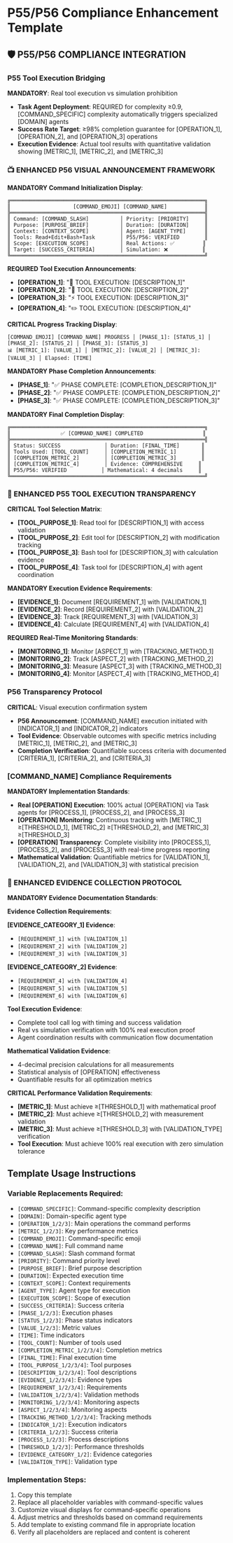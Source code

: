 # P55/P56 Compliance Enhancement Template

## 🛡️ **P55/P56 COMPLIANCE INTEGRATION**

### **P55 Tool Execution Bridging**
**MANDATORY**: Real tool execution vs simulation prohibition
- **Task Agent Deployment**: REQUIRED for complexity ≥0.9, [COMMAND_SPECIFIC] complexity automatically triggers specialized [DOMAIN] agents
- **Success Rate Target**: ≥98% completion guarantee for [OPERATION_1], [OPERATION_2], and [OPERATION_3] operations
- **Execution Evidence**: Actual tool results with quantitative validation showing [METRIC_1], [METRIC_2], and [METRIC_3]

### **📺 ENHANCED P56 VISUAL ANNOUNCEMENT FRAMEWORK**

**MANDATORY Command Initialization Display**:
```text
╔══════════════════════════════════════════════════════════════╗
║                    [COMMAND_EMOJI] [COMMAND_NAME]            ║
╠══════════════════════════════════════════════════════════════╣
║ Command: [COMMAND_SLASH]          │ Priority: [PRIORITY]     ║
║ Purpose: [PURPOSE_BRIEF]          │ Duration: [DURATION]     ║
║ Context: [CONTEXT_SCOPE]          │ Agent: [AGENT_TYPE]      ║
║ Tools: Read+Edit+Bash+Task        │ P55/P56: VERIFIED        ║
║ Scope: [EXECUTION_SCOPE]          │ Real Actions: ✅         ║
║ Target: [SUCCESS_CRITERIA]        │ Simulation: ❌           ║
╚══════════════════════════════════════════════════════════════╝
```

**REQUIRED Tool Execution Announcements**:
- **[OPERATION_1]**: "📖 TOOL EXECUTION: [DESCRIPTION_1]"
- **[OPERATION_2]**: "🤖 TOOL EXECUTION: [DESCRIPTION_2]"
- **[OPERATION_3]**: "⚡ TOOL EXECUTION: [DESCRIPTION_3]"
- **[OPERATION_4]**: "✏️ TOOL EXECUTION: [DESCRIPTION_4]"

**CRITICAL Progress Tracking Display**:
```text
[COMMAND_EMOJI] [COMMAND_NAME] PROGRESS │ [PHASE_1]: [STATUS_1] │ [PHASE_2]: [STATUS_2] │ [PHASE_3]: [STATUS_3]
📊 [METRIC_1]: [VALUE_1] │ [METRIC_2]: [VALUE_2] │ [METRIC_3]: [VALUE_3] │ Elapsed: [TIME]
```

**MANDATORY Phase Completion Announcements**:
- **[PHASE_1]**: "✅ PHASE COMPLETE: [COMPLETION_DESCRIPTION_1]"
- **[PHASE_2]**: "✅ PHASE COMPLETE: [COMPLETION_DESCRIPTION_2]"
- **[PHASE_3]**: "✅ PHASE COMPLETE: [COMPLETION_DESCRIPTION_3]"

**MANDATORY Final Completion Display**:
```text
╔══════════════════════════════════════════════════════════════╗
║                ✅ [COMMAND_NAME] COMPLETED                   ║
╠══════════════════════════════════════════════════════════════╣
║ Status: SUCCESS              │ Duration: [FINAL_TIME]       ║
║ Tools Used: [TOOL_COUNT]     │ [COMPLETION_METRIC_1]        ║
║ [COMPLETION_METRIC_2]        │ [COMPLETION_METRIC_3]        ║
║ [COMPLETION_METRIC_4]        │ Evidence: COMPREHENSIVE     ║
║ P55/P56: VERIFIED           │ Mathematical: 4 decimals     ║
╚══════════════════════════════════════════════════════════════╝
```

### **🎯 ENHANCED P55 TOOL EXECUTION TRANSPARENCY**

**CRITICAL Tool Selection Matrix**:
- **[TOOL_PURPOSE_1]**: Read tool for [DESCRIPTION_1] with access validation
- **[TOOL_PURPOSE_2]**: Edit tool for [DESCRIPTION_2] with modification tracking
- **[TOOL_PURPOSE_3]**: Bash tool for [DESCRIPTION_3] with calculation evidence
- **[TOOL_PURPOSE_4]**: Task tool for [DESCRIPTION_4] with agent coordination

**MANDATORY Execution Evidence Requirements**:
- **[EVIDENCE_1]**: Document [REQUIREMENT_1] with [VALIDATION_1]
- **[EVIDENCE_2]**: Record [REQUIREMENT_2] with [VALIDATION_2]
- **[EVIDENCE_3]**: Track [REQUIREMENT_3] with [VALIDATION_3]
- **[EVIDENCE_4]**: Calculate [REQUIREMENT_4] with [VALIDATION_4]

**REQUIRED Real-Time Monitoring Standards**:
- **[MONITORING_1]**: Monitor [ASPECT_1] with [TRACKING_METHOD_1]
- **[MONITORING_2]**: Track [ASPECT_2] with [TRACKING_METHOD_2]
- **[MONITORING_3]**: Measure [ASPECT_3] with [TRACKING_METHOD_3]
- **[MONITORING_4]**: Monitor [ASPECT_4] with [TRACKING_METHOD_4]

### **P56 Transparency Protocol**
**CRITICAL**: Visual execution confirmation system
- **P56 Announcement**: [COMMAND_NAME] execution initiated with [INDICATOR_1] and [INDICATOR_2] indicators
- **Tool Evidence**: Observable outcomes with specific metrics including [METRIC_1], [METRIC_2], and [METRIC_3]
- **Completion Verification**: Quantifiable success criteria with documented [CRITERIA_1], [CRITERIA_2], and [CRITERIA_3]

### **[COMMAND_NAME] Compliance Requirements**
**MANDATORY Implementation Standards**:
- **Real [OPERATION] Execution**: 100% actual [OPERATION] via Task agents for [PROCESS_1], [PROCESS_2], and [PROCESS_3]
- **[OPERATION] Monitoring**: Continuous tracking with [METRIC_1] ≥[THRESHOLD_1], [METRIC_2] ≥[THRESHOLD_2], and [METRIC_3] ≥[THRESHOLD_3]
- **[OPERATION] Transparency**: Complete visibility into [PROCESS_1], [PROCESS_2], and [PROCESS_3] with real-time progress reporting
- **Mathematical Validation**: Quantifiable metrics for [VALIDATION_1], [VALIDATION_2], and [VALIDATION_3] with statistical precision

### **🔧 ENHANCED EVIDENCE COLLECTION PROTOCOL**

**MANDATORY Evidence Documentation Standards**:

**Evidence Collection Requirements**:

**[EVIDENCE_CATEGORY_1] Evidence**:
- `[REQUIREMENT_1] with [VALIDATION_1]`
- `[REQUIREMENT_2] with [VALIDATION_2]`
- `[REQUIREMENT_3] with [VALIDATION_3]`

**[EVIDENCE_CATEGORY_2] Evidence**:
- `[REQUIREMENT_4] with [VALIDATION_4]`
- `[REQUIREMENT_5] with [VALIDATION_5]`
- `[REQUIREMENT_6] with [VALIDATION_6]`

**Tool Execution Evidence**:
- Complete tool call log with timing and success validation
- Real vs simulation verification with 100% real execution proof
- Agent coordination results with communication flow documentation

**Mathematical Validation Evidence**:
- 4-decimal precision calculations for all measurements
- Statistical analysis of [OPERATION] effectiveness
- Quantifiable results for all optimization metrics

**CRITICAL Performance Validation Requirements**:
- **[METRIC_1]**: Must achieve ≥[THRESHOLD_1] with mathematical proof
- **[METRIC_2]**: Must achieve ≥[THRESHOLD_2] with measurement validation
- **[METRIC_3]**: Must achieve ≥[THRESHOLD_3] with [VALIDATION_TYPE] verification
- **Tool Execution**: Must achieve 100% real execution with zero simulation tolerance

## Template Usage Instructions

### Variable Replacements Required:
- `[COMMAND_SPECIFIC]`: Command-specific complexity description
- `[DOMAIN]`: Domain-specific agent type
- `[OPERATION_1/2/3]`: Main operations the command performs
- `[METRIC_1/2/3]`: Key performance metrics
- `[COMMAND_EMOJI]`: Command-specific emoji
- `[COMMAND_NAME]`: Full command name
- `[COMMAND_SLASH]`: Slash command format
- `[PRIORITY]`: Command priority level
- `[PURPOSE_BRIEF]`: Brief purpose description
- `[DURATION]`: Expected execution time
- `[CONTEXT_SCOPE]`: Context requirements
- `[AGENT_TYPE]`: Agent type for execution
- `[EXECUTION_SCOPE]`: Scope of execution
- `[SUCCESS_CRITERIA]`: Success criteria
- `[PHASE_1/2/3]`: Execution phases
- `[STATUS_1/2/3]`: Phase status indicators
- `[VALUE_1/2/3]`: Metric values
- `[TIME]`: Time indicators
- `[TOOL_COUNT]`: Number of tools used
- `[COMPLETION_METRIC_1/2/3/4]`: Completion metrics
- `[FINAL_TIME]`: Final execution time
- `[TOOL_PURPOSE_1/2/3/4]`: Tool purposes
- `[DESCRIPTION_1/2/3/4]`: Tool descriptions
- `[EVIDENCE_1/2/3/4]`: Evidence types
- `[REQUIREMENT_1/2/3/4]`: Requirements
- `[VALIDATION_1/2/3/4]`: Validation methods
- `[MONITORING_1/2/3/4]`: Monitoring aspects
- `[ASPECT_1/2/3/4]`: Monitoring aspects
- `[TRACKING_METHOD_1/2/3/4]`: Tracking methods
- `[INDICATOR_1/2]`: Execution indicators
- `[CRITERIA_1/2/3]`: Success criteria
- `[PROCESS_1/2/3]`: Process descriptions
- `[THRESHOLD_1/2/3]`: Performance thresholds
- `[EVIDENCE_CATEGORY_1/2]`: Evidence categories
- `[VALIDATION_TYPE]`: Validation type

### Implementation Steps:
1. Copy this template
2. Replace all placeholder variables with command-specific values
3. Customize visual displays for command-specific operations
4. Adjust metrics and thresholds based on command requirements
5. Add template to existing command file in appropriate location
6. Verify all placeholders are replaced and content is coherent